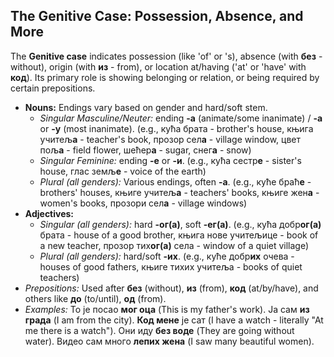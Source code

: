 ## The Genitive Case: Possession, Absence, and More

The **Genitive case** indicates possession (like 'of' or 's), absence (with **без** - without), origin (with **из** - from), or location at/having ('at' or 'have' with **код**). Its primary role is showing belonging or relation, or being required by certain prepositions.

* **Nouns:** Endings vary based on gender and hard/soft stem.
    * *Singular Masculine/Neuter:* ending **-а** (animate/some inanimate) / **-а** or **-у** (most inanimate). (e.g., кућа брата - brother's house, књига учитељ**а** - teacher's book, прозор сел**а** - village window, цвет пољ**а** - field flower, шећер**а** - sugar, снег**а** - snow)
    * *Singular Feminine:* ending **-е** or **-и**. (e.g., кућа сестр**е** - sister's house, глас земљ**е** - voice of the earth)
    * *Plural (all genders):* Various endings, often **-а**. (e.g., куће браћ**е** - brothers' houses, књиге учитељ**а** - teachers' books, књиге жен**а** - women's books, прозори сел**а** - village windows)
* **Adjectives:**
    * *Singular (all genders):* hard **-ог(а)**, soft **-ег(а)**. (e.g., кућа добр**ог(а)** брата - house of a good brother, књига нове учитељице - book of a new teacher, прозор тих**ог(а)** села - window of a quiet village)
    * *Plural (all genders):* hard/soft **-их**. (e.g., куће добр**их** очева - houses of good fathers, књиге тихих учитеља - books of quiet teachers)
* *Prepositions:* Used after **без** (without), **из** (from), **код** (at/by/have), and others like **до** (to/until), **од** (from).
* *Examples:* То је посао **мог оца** (This is my father's work). Ја сам **из града** (I am from the city). **Код мене** је сат (I have a watch - literally "At me there is a watch"). Они иду **без воде** (They are going without water). Видео сам много **лепих жена** (I saw many beautiful women).